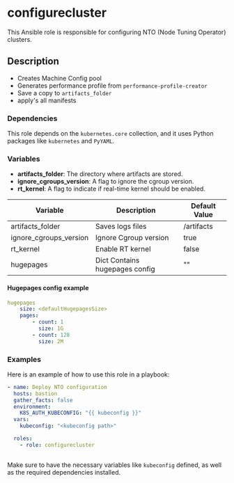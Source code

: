 # configurecluster

This Ansible role is responsible for configuring NTO (Node Tuning Operator) clusters.

## Description

- Creates Machine Config pool
- Generates performance profile from `performance-profile-creator`
- Save a copy to `artifacts_folder`
- apply's all manifests 

### Dependencies

This role depends on the `kubernetes.core` collection, and it uses Python packages like `kubernetes` and `PyYAML`.

### Variables

- **artifacts_folder**: The directory where artifacts are stored.
- **ignore_cgroups_version**: A flag to ignore the cgroup version.
- **rt_kernel**: A flag to indicate if real-time kernel should be enabled.


| Variable                  | Description | Default Value
|---|---|---|
| artifacts_folder          | Saves logs files      | /artifacts 
| ignore_cgroups_version    | Ignore Cgroup version | true
| rt_kernel                 | Enable RT kernel      | false
| hugepages                 | Dict Contains hugepages config | ""


#### Hugepages config example
```yaml
hugepages
    size: <defaultHugepagesSize>
    pages:
        - count: 1
          size: 1G
        - count: 128
          size: 2M
```

### Examples

Here is an example of how to use this role in a playbook:

```yaml
- name: Deploy NTO configuration
  hosts: bastion
  gather_facts: false
  environment:
    K8S_AUTH_KUBECONFIG: "{{ kubeconfig }}"
  vars:
    kubeconfig: "<kubeconfig path>"  

  roles:
    - role: configurecluster
    
```

Make sure to have the necessary variables like `kubeconfig` defined, as well as the required dependencies installed.